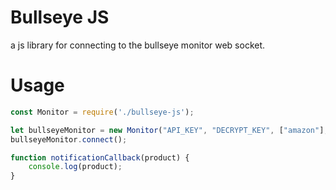 # Bullseye JS
a js library for connecting to the bullseye monitor web socket.

# Usage
```js
const Monitor = require('./bullseye-js');

let bullseyeMonitor = new Monitor("API_KEY", "DECRYPT_KEY", ["amazon"], notificationCallback);
bullseyeMonitor.connect();

function notificationCallback(product) {
    console.log(product);
}

```
